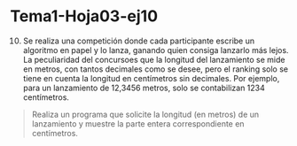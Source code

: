 # Tema1-Hoja03-ej10

10. Se realiza una competición donde cada participante escribe un algoritmo en papel y lo lanza, ganando quien consiga lanzarlo más lejos. La peculiaridad del concursoes que la longitud del lanzamiento se mide en metros, con tantos decimales como se desee, pero el ranking solo se tiene en cuenta la longitud en centímetros sin decimales. Por ejemplo, para un lanzamiento de 12,3456 metros, solo se contabilizan 1234 centímetros.
> Realiza un programa que solicite la longitud (en metros) de un lanzamiento y muestre la parte entera correspondiente en centímetros.
